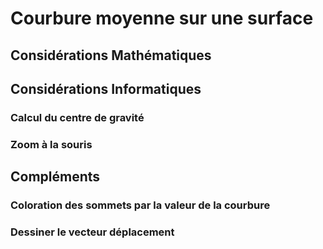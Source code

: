 # Courbure moyenne sur une surface

## Considérations Mathématiques



## Considérations Informatiques

### Calcul du centre de gravité

### Zoom à la souris



## Compléments

### Coloration des sommets par la valeur de la courbure



### Dessiner le vecteur déplacement


